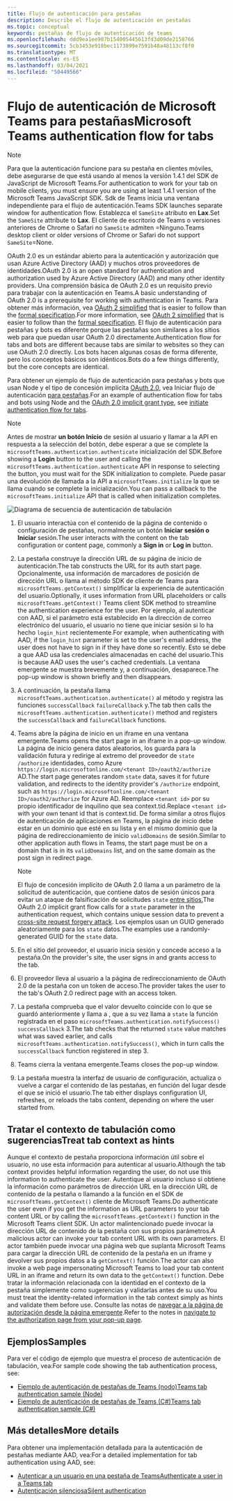 ```yaml
---
title: Flujo de autenticación para pestañas
description: Describe el flujo de autenticación en pestañas
ms.topic: conceptual
keywords: pestañas de flujo de autenticación de teams
ms.openlocfilehash: ddd9ea1ee907b154005445613fd3d09de2158766
ms.sourcegitcommit: 5cb3453e918bec1173899e7591b48a48113cf8f0
ms.translationtype: MT
ms.contentlocale: es-ES
ms.lasthandoff: 03/04/2021
ms.locfileid: "50449566"
---
```

# <a name="microsoft-teams-authentication-flow-for-tabs"></a><span data-ttu-id="0c7ff-104">Flujo de autenticación de Microsoft Teams para pestañas</span><span class="sxs-lookup"><span data-stu-id="0c7ff-104">Microsoft Teams authentication flow for tabs</span></span>

> [!NOTE]
> <span data-ttu-id="0c7ff-105">Para que la autenticación funcione para su pestaña en clientes móviles, debe asegurarse de que está usando al menos la versión 1.4.1 del SDK de JavaScript de Microsoft Teams.</span><span class="sxs-lookup"><span data-stu-id="0c7ff-105">For authentication to work for your tab on mobile clients, you must ensure you are using at least 1.4.1 version of the Microsoft Teams JavaScript SDK.</span></span>
> <span data-ttu-id="0c7ff-106">Sdk de Teams inicia una ventana independiente para el flujo de autenticación.</span><span class="sxs-lookup"><span data-stu-id="0c7ff-106">Teams SDK launches separate window for authentication flow.</span></span> <span data-ttu-id="0c7ff-107">Establezca el `SameSite` atributo en **Lax**.</span><span class="sxs-lookup"><span data-stu-id="0c7ff-107">Set the `SameSite` attribute to **Lax**.</span></span> <span data-ttu-id="0c7ff-108">El cliente de escritorio de Teams o versiones anteriores de Chrome o Safari no `SameSite` admiten =Ninguno.</span><span class="sxs-lookup"><span data-stu-id="0c7ff-108">Teams desktop client or older versions of Chrome or Safari do not support `SameSite`=None.</span></span>

<span data-ttu-id="0c7ff-109">OAuth 2.0 es un estándar abierto para la autenticación y autorización que usan Azure Active Directory (AAD) y muchos otros proveedores de identidades.</span><span class="sxs-lookup"><span data-stu-id="0c7ff-109">OAuth 2.0 is an open standard for authentication and authorization used by Azure Active Directory (AAD) and many other identity providers.</span></span> <span data-ttu-id="0c7ff-110">Una comprensión básica de OAuth 2.0 es un requisito previo para trabajar con la autenticación en Teams.</span><span class="sxs-lookup"><span data-stu-id="0c7ff-110">A basic understanding of OAuth 2.0 is a prerequisite for working with authentication in Teams.</span></span> <span data-ttu-id="0c7ff-111">Para obtener más información, vea [OAuth 2 simplified](https://aaronparecki.com/oauth-2-simplified/) that is easier to follow than the [formal specification](https://oauth.net/2/).</span><span class="sxs-lookup"><span data-stu-id="0c7ff-111">For more information, see [OAuth 2 simplified](https://aaronparecki.com/oauth-2-simplified/) that is easier to follow than the [formal specification](https://oauth.net/2/).</span></span> <span data-ttu-id="0c7ff-112">El flujo de autenticación para pestañas y bots es diferente porque las pestañas son similares a los sitios web para que puedan usar OAuth 2.0 directamente.</span><span class="sxs-lookup"><span data-stu-id="0c7ff-112">Authentication flow for tabs and bots are different because tabs are similar to websites so they can use OAuth 2.0 directly.</span></span> <span data-ttu-id="0c7ff-113">Los bots hacen algunas cosas de forma diferente, pero los conceptos básicos son idénticos.</span><span class="sxs-lookup"><span data-stu-id="0c7ff-113">Bots do a few things differently, but the core concepts are identical.</span></span>

<span data-ttu-id="0c7ff-114">Para obtener un ejemplo de flujo de autenticación para pestañas y bots que usan Node y el tipo de concesión implícita [OAuth 2.0](https://oauth.net/2/grant-types/implicit/), vea Iniciar flujo de autenticación [para pestañas](~/tabs/how-to/authentication/auth-tab-aad.md#initiate-authentication-flow).</span><span class="sxs-lookup"><span data-stu-id="0c7ff-114">For an example of authentication flow for tabs and bots using Node and the [OAuth 2.0 implicit grant type](https://oauth.net/2/grant-types/implicit/), see [initiate authentication flow for tabs](~/tabs/how-to/authentication/auth-tab-aad.md#initiate-authentication-flow).</span></span>

> [!NOTE]
> <span data-ttu-id="0c7ff-115">Antes de mostrar **un botón Inicio** de sesión al usuario y llamar a la API en respuesta a la selección del botón, debe esperar a que se complete la `microsoftTeams.authentication.authenticate` inicialización del SDK.</span><span class="sxs-lookup"><span data-stu-id="0c7ff-115">Before showing a **Login** button to the user and calling the `microsoftTeams.authentication.authenticate` API in response to selecting the button, you must wait for the SDK initialization to complete.</span></span> <span data-ttu-id="0c7ff-116">Puede pasar una devolución de llamada a la API a `microsoftTeams.initialize` la que se llama cuando se complete la inicialización.</span><span class="sxs-lookup"><span data-stu-id="0c7ff-116">You can pass a callback to the `microsoftTeams.initialize` API that is called when initialization completes.</span></span>

![Diagrama de secuencia de autenticación de tabulación](~/assets/images/authentication/tab_auth_sequence_diagram.png)

1. <span data-ttu-id="0c7ff-118">El usuario interactúa con el contenido de la página de contenido o configuración de pestañas, normalmente un botón **Iniciar** **sesión o Iniciar** sesión.</span><span class="sxs-lookup"><span data-stu-id="0c7ff-118">The user interacts with the content on the tab configuration or content page, commonly a **Sign in** or **Log in** button.</span></span>
2. <span data-ttu-id="0c7ff-119">La pestaña construye la dirección URL de su página de inicio de autenticación.</span><span class="sxs-lookup"><span data-stu-id="0c7ff-119">The tab constructs the URL for its auth start page.</span></span> <span data-ttu-id="0c7ff-120">Opcionalmente, usa información de marcadores de posición de dirección URL o llama al método SDK de cliente de Teams para `microsoftTeams.getContext()` simplificar la experiencia de autenticación del usuario.</span><span class="sxs-lookup"><span data-stu-id="0c7ff-120">Optionally, it uses information from URL placeholders or calls `microsoftTeams.getContext()` Teams client SDK method to streamline the authentication experience for the user.</span></span> <span data-ttu-id="0c7ff-121">Por ejemplo, al autenticar con AAD, si el parámetro está establecido en la dirección de correo electrónico del usuario, el usuario no tiene que iniciar sesión si lo ha hecho `login_hint` recientemente.</span><span class="sxs-lookup"><span data-stu-id="0c7ff-121">For example, when authenticating with AAD, if the `login_hint` parameter is set to the user's email address, the user does not have to sign in if they have done so recently.</span></span> <span data-ttu-id="0c7ff-122">Esto se debe a que AAD usa las credenciales almacenadas en caché del usuario.</span><span class="sxs-lookup"><span data-stu-id="0c7ff-122">This is because AAD uses the user's cached credentials.</span></span> <span data-ttu-id="0c7ff-123">La ventana emergente se muestra brevemente y, a continuación, desaparece.</span><span class="sxs-lookup"><span data-stu-id="0c7ff-123">The pop-up window is shown briefly and then disappears.</span></span>
3. <span data-ttu-id="0c7ff-124">A continuación, la pestaña llama `microsoftTeams.authentication.authenticate()` al método y registra las funciones `successCallback` `failureCallback` y.</span><span class="sxs-lookup"><span data-stu-id="0c7ff-124">The tab then calls the `microsoftTeams.authentication.authenticate()` method and registers the `successCallback` and `failureCallback` functions.</span></span>
4. <span data-ttu-id="0c7ff-125">Teams abre la página de inicio en un iframe en una ventana emergente.</span><span class="sxs-lookup"><span data-stu-id="0c7ff-125">Teams opens the start page in an iframe in a pop-up window.</span></span> <span data-ttu-id="0c7ff-126">La página de inicio genera datos aleatorios, los guarda para la validación futura y redirige al extremo del proveedor de `state` `/authorize` identidades, como Azure `https://login.microsoftonline.com/<tenant ID>/oauth2/authorize` AD.</span><span class="sxs-lookup"><span data-stu-id="0c7ff-126">The start page generates random `state` data, saves it for future validation, and redirects to the identity provider's `/authorize` endpoint, such as `https://login.microsoftonline.com/<tenant ID>/oauth2/authorize` for Azure AD.</span></span> <span data-ttu-id="0c7ff-127">Reemplace `<tenant id>` por su propio identificador de inquilino que sea context.tid.</span><span class="sxs-lookup"><span data-stu-id="0c7ff-127">Replace `<tenant id>` with your own tenant id that is context.tid.</span></span>
<span data-ttu-id="0c7ff-128">De forma similar a otros flujos de autenticación de aplicaciones en Teams, la página de inicio debe estar en un dominio que esté en su lista y en el mismo dominio que la página de redireccionamiento de inicio `validDomains` de sesión.</span><span class="sxs-lookup"><span data-stu-id="0c7ff-128">Similar to other application auth flows in Teams, the start page must be on a domain that is in its `validDomains` list, and on the same domain as the post sign in redirect page.</span></span>

    > [!NOTE]
    > <span data-ttu-id="0c7ff-129">El flujo de concesión implícito de OAuth 2.0 llama a un parámetro de la solicitud de autenticación, que contiene datos de sesión únicos para evitar un ataque de falsificación de solicitudes `state` [entre sitios.](https://en.wikipedia.org/wiki/Cross-site_request_forgery)</span><span class="sxs-lookup"><span data-stu-id="0c7ff-129">The OAuth 2.0 implicit grant flow calls for a `state` parameter in the authentication request, which contains unique session data to prevent a [cross-site request forgery attack](https://en.wikipedia.org/wiki/Cross-site_request_forgery).</span></span> <span data-ttu-id="0c7ff-130">Los ejemplos usan un GUID generado aleatoriamente para los `state` datos.</span><span class="sxs-lookup"><span data-stu-id="0c7ff-130">The examples use a randomly-generated GUID for the `state` data.</span></span>

5. <span data-ttu-id="0c7ff-131">En el sitio del proveedor, el usuario inicia sesión y concede acceso a la pestaña.</span><span class="sxs-lookup"><span data-stu-id="0c7ff-131">On the provider's site, the user signs in and grants access to the tab.</span></span>
6. <span data-ttu-id="0c7ff-132">El proveedor lleva al usuario a la página de redireccionamiento de OAuth 2.0 de la pestaña con un token de acceso.</span><span class="sxs-lookup"><span data-stu-id="0c7ff-132">The provider takes the user to the tab's OAuth 2.0 redirect page with an access token.</span></span>
7. <span data-ttu-id="0c7ff-133">La pestaña comprueba que el valor devuelto coincide con lo que se guardó anteriormente y llama a , que a su vez llama a `state` la función registrada en el paso `microsoftTeams.authentication.notifySuccess()` `successCallback` 3.</span><span class="sxs-lookup"><span data-stu-id="0c7ff-133">The tab checks that the returned `state` value matches what was saved earlier, and calls `microsoftTeams.authentication.notifySuccess()`, which in turn calls the `successCallback` function registered in step 3.</span></span>
8. <span data-ttu-id="0c7ff-134">Teams cierra la ventana emergente.</span><span class="sxs-lookup"><span data-stu-id="0c7ff-134">Teams closes the pop-up window.</span></span>
9. <span data-ttu-id="0c7ff-135">La pestaña muestra la interfaz de usuario de configuración, actualiza o vuelve a cargar el contenido de las pestañas, en función del lugar desde el que se inició el usuario.</span><span class="sxs-lookup"><span data-stu-id="0c7ff-135">The tab either displays configuration UI, refreshes, or reloads the tabs content, depending on where the user started from.</span></span>

## <a name="treat-tab-context-as-hints"></a><span data-ttu-id="0c7ff-136">Tratar el contexto de tabulación como sugerencias</span><span class="sxs-lookup"><span data-stu-id="0c7ff-136">Treat tab context as hints</span></span>

<span data-ttu-id="0c7ff-137">Aunque el contexto de pestaña proporciona información útil sobre el usuario, no use esta información para autenticar al usuario.</span><span class="sxs-lookup"><span data-stu-id="0c7ff-137">Although the tab context provides helpful information regarding the user, do not use this information to authenticate the user.</span></span> <span data-ttu-id="0c7ff-138">Autentique al usuario incluso si obtiene la información como parámetros de dirección URL en la dirección URL de contenido de la pestaña o llamando a la función en el SDK de `microsoftTeams.getContext()` cliente de Microsoft Teams.</span><span class="sxs-lookup"><span data-stu-id="0c7ff-138">Do authenticate the user even if you get the information as URL parameters to your tab content URL or by calling the `microsoftTeams.getContext()` function in the Microsoft Teams client SDK.</span></span> <span data-ttu-id="0c7ff-139">Un actor malintencionado puede invocar la dirección URL de contenido de la pestaña con sus propios parámetros.</span><span class="sxs-lookup"><span data-stu-id="0c7ff-139">A malicious actor can invoke your tab content URL with its own parameters.</span></span> <span data-ttu-id="0c7ff-140">El actor también puede invocar una página web que suplanta Microsoft Teams para cargar la dirección URL de contenido de la pestaña en un iframe y devolver sus propios datos a la `getContext()` función.</span><span class="sxs-lookup"><span data-stu-id="0c7ff-140">The actor can also invoke a web page impersonating Microsoft Teams to load your tab content URL in an iframe and return its own data to the `getContext()` function.</span></span> <span data-ttu-id="0c7ff-141">Debe tratar la información relacionada con la identidad en el contexto de la pestaña simplemente como sugerencias y validarlas antes de su uso.</span><span class="sxs-lookup"><span data-stu-id="0c7ff-141">You must treat the identity-related information in the tab context simply as hints and validate them before use.</span></span> <span data-ttu-id="0c7ff-142">Consulte las notas de [navegar a la página de autorización desde la página emergente](~/tabs/how-to/authentication/auth-tab-aad.md#navigate-to-the-authorization-page-from-your-popup-page).</span><span class="sxs-lookup"><span data-stu-id="0c7ff-142">Refer to the notes in [navigate to the authorization page from your pop-up page](~/tabs/how-to/authentication/auth-tab-aad.md#navigate-to-the-authorization-page-from-your-popup-page).</span></span>

## <a name="samples"></a><span data-ttu-id="0c7ff-143">Ejemplos</span><span class="sxs-lookup"><span data-stu-id="0c7ff-143">Samples</span></span>

<span data-ttu-id="0c7ff-144">Para ver el código de ejemplo que muestra el proceso de autenticación de tabulación, vea:</span><span class="sxs-lookup"><span data-stu-id="0c7ff-144">For sample code showing the tab authentication process, see:</span></span>

* [<span data-ttu-id="0c7ff-145">Ejemplo de autenticación de pestañas de Teams (nodo)</span><span class="sxs-lookup"><span data-stu-id="0c7ff-145">Teams tab authentication sample (Node)</span></span>](https://github.com/OfficeDev/microsoft-teams-sample-complete-node)
* [<span data-ttu-id="0c7ff-146">Ejemplo de autenticación de pestañas de Teams (C#)</span><span class="sxs-lookup"><span data-stu-id="0c7ff-146">Teams tab authentication sample (C#)</span></span>](https://github.com/OfficeDev/microsoft-teams-sample-complete-csharp)

## <a name="more-details"></a><span data-ttu-id="0c7ff-147">Más detalles</span><span class="sxs-lookup"><span data-stu-id="0c7ff-147">More details</span></span>

<span data-ttu-id="0c7ff-148">Para obtener una implementación detallada para la autenticación de pestañas mediante AAD, vea:</span><span class="sxs-lookup"><span data-stu-id="0c7ff-148">For a detailed implementation for tab authentication using AAD, see:</span></span>

* [<span data-ttu-id="0c7ff-149">Autenticar a un usuario en una pestaña de Teams</span><span class="sxs-lookup"><span data-stu-id="0c7ff-149">Authenticate a user in a Teams tab</span></span>](~/tabs/how-to/authentication/auth-tab-AAD.md)
* [<span data-ttu-id="0c7ff-150">Autenticación silenciosa</span><span class="sxs-lookup"><span data-stu-id="0c7ff-150">Silent authentication</span></span>](~/tabs/how-to/authentication/auth-silent-AAD.md)
